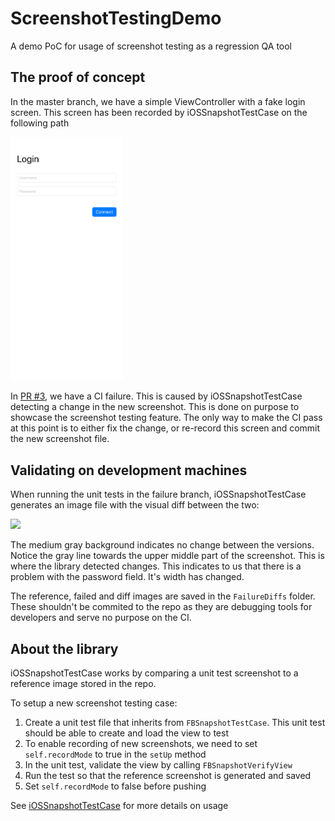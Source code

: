 # ScreenshotTestingDemo

A demo PoC for usage of screenshot testing as a regression QA tool

## The proof of concept

In the master branch, we have a simple ViewController with a fake login screen. This screen has been recorded by iOSSnapshotTestCase on the following path

<img src="/ScreenshotTestingDemoTests/ReferenceImages_64/ScreenshotTestingDemoTests.ScreenshotTestingDemoTests/testExample%402x.png" width="180"/>

In [PR #3](https://github.com/Ferdzz/ScreenshotTestingDemo/pull/3), we have a CI failure. This is caused by iOSSnapshotTestCase detecting a change in the new screenshot. This is done on purpose to showcase the screenshot testing feature. The only way to make the CI pass at this point is to either fix the change, or re-record this screen and commit the new screenshot file. 

## Validating on development machines

When running the unit tests in the failure branch, iOSSnapshotTestCase generates an image file with the visual diff between the two:

<img src="https://user-images.githubusercontent.com/7923672/156423594-4df37e41-e458-4a51-9bb1-601b1919a866.png" width="180"/>

The medium gray background indicates no change between the versions. Notice the gray line towards the upper middle part of the screenshot. This is where the library detected changes. This indicates to us that there is a problem with the password field. It's width has changed.

The reference, failed and diff images are saved in the `FailureDiffs` folder. These shouldn't be commited to the repo as they are debugging tools for developers and serve no purpose on the CI.

## About the library

iOSSnapshotTestCase works by comparing a unit test screenshot to a reference image stored in the repo. 

To setup a new screenshot testing case:
1. Create a unit test file that inherits from `FBSnapshotTestCase`. This unit test should be able to create and load the view to test
2. To enable recording of new screenshots, we need to set `self.recordMode` to true in the `setUp` method
3. In the unit test, validate the view by calling `FBSnapshotVerifyView`
4. Run the test so that the reference screenshot is generated and saved
5. Set `self.recordMode` to false before pushing

See [iOSSnapshotTestCase](https://github.com/uber/ios-snapshot-test-case) for more details on usage
